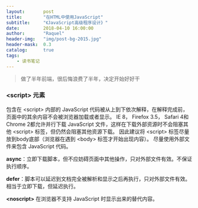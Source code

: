 ```yaml
---
layout:       post
title:        "在HTML中使用JavaScript"
subtitle:     "《JavaScript高级程序设计》"
date:         2018-04-10 16:00:00
author:       "Raquel"
header-img:   "img/post-bg-2015.jpg"
header-mask:  0.3
catalog:      true
tags:
    - 读书笔记
---
```


>做了半年前端，很后悔浪费了半年，决定开始好好干

### \<script\> 元素

包含在 \<script\> 内部的 JavaScript 代码被从上到下依次解释，在解释完成前，页面中的其余内容不会被浏览器加载或者显示。
IE 8， Firefox 3.5， Safari 4和Chrome 2都允许并行下载 JavaScript 文件，这样在下载外部资源时不会阻塞其他 \<script\> 标签，但仍然会阻塞其他资源下载。
因此建议将 \<script\> 标签尽量放到body底部（浏览器在遇到 \<body\> 标签才开始出现内容）。
尽量使用外部文件来包含 JavaScript 代码。

**async**：立即下载脚本，但不应妨碍页面中其他操作，只对外部文件有效。不保证执行顺序。

**defer**：脚本可以延迟到文档完全被解析和显示之后再执行，只对外部文件有效。相当于立即下载，但延迟执行。

**\<noscript\>** 在浏览器不支持 JavaScript 时显示出来的替代内容。

